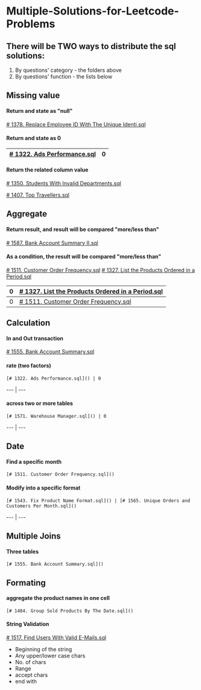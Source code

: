 # Multiple-Solutions-for-Leetcode-Problems

## There will be TWO ways to distribute the sql solutions:
1. By questions' category - the folders above 
2. By questions' function - the lists below

## Missing value 
#### Return and state as "null"
[# 1378. Replace Employee ID With The Unique Identi.sql]()

#### Return and state as 0
 [# 1322. Ads Performance.sql]() | 0 
 --- | ---


#### Return the related column value 
[# 1350. Students With Invalid Departments.sql]()



[# 1407. Top Travellers.sql](https://github.com/Qian-Yu-2020/Multiple-Solutions-for-Leetcode-Problems/blob/master/Customers%20or%20Users/%23%201407.%20Top%20Travellers.sql)



## Aggregate 
#### Return result, and result will be compared "more/less than"
[# 1587. Bank Account Summary II.sql]()


#### As a condition, the result will be compared "more/less than"
 [# 1511. Customer Order Frequency.sql]() [# 1327. List the Products Ordered in a Period.sql]() 
 

 0 | [# 1327. List the Products Ordered in a Period.sql]() 
 --- | ---
0|  [# 1511. Customer Order Frequency.sql]()



## Calculation
#### In and Out transaction
[# 1555. Bank Account Summary.sql]()

#### rate (two factors)
    [# 1322. Ads Performance.sql]() | 0 
 --- | ---

#### across two or more tables 
    [# 1571. Warehouse Manager.sql]() | 0 
 --- | ---


## Date 
#### Find a specific month
    [# 1511. Customer Order Frequency.sql]()

#### Modify into a specific format
    [# 1543. Fix Product Name Format.sql]() | [# 1565. Unique Orders and Customers Per Month.sql]()
 --- | ---


## Multiple Joins
#### Three tables 
    [# 1555. Bank Account Summary.sql]()

## Formating
#### aggregate the product names in one cell
    [# 1484. Group Sold Products By The Date.sql]()

#### String Validation 
[# 1517. Find Users With Valid E-Mails.sql]()
- Beginning of the string
- Any upper/lower case chars
- No. of chars
- Range
- accept chars
- end with 

